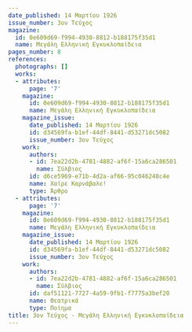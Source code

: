 ```yaml
---
date_published: 14 Μαρτίου 1926
issue_number: 3ον Τεύχος
magazine:
  id: 0e609d69-f994-4930-8812-b188175f35d1
  name: Μεγάλη Ελληνική Εγκυκλοπαίδεια
pages_number: 8
references:
  photographs: []
  works:
  - attributes:
      page: '7'
    magazine:
      id: 0e609d69-f994-4930-8812-b188175f35d1
      name: Μεγάλη Ελληνική Εγκυκλοπαίδεια
    magazine_issue:
      date_published: 14 Μαρτίου 1926
      id: d34569fa-b1ef-44df-8441-d53271dc5082
      issue_number: 3ον Τεύχος
    work:
      authors:
      - id: 7ea22d2b-4781-4882-af6f-15a6ca286501
        name: Σύλβιος
      id: d6ce5969-e71b-4d2a-af66-95c046248c4e
      name: Χαίρε Καρνάβαλε!
      type: Άρθρο
  - attributes:
      page: '7'
    magazine:
      id: 0e609d69-f994-4930-8812-b188175f35d1
      name: Μεγάλη Ελληνική Εγκυκλοπαίδεια
    magazine_issue:
      date_published: 14 Μαρτίου 1926
      id: d34569fa-b1ef-44df-8441-d53271dc5082
      issue_number: 3ον Τεύχος
    work:
      authors:
      - id: 7ea22d2b-4781-4882-af6f-15a6ca286501
        name: Σύλβιος
      id: daf51121-7727-4a59-9fb1-f7775a3bef20
      name: Θεατρικά
      type: Ποίημα
title: 3ον Τεύχος - Μεγάλη Ελληνική Εγκυκλοπαίδεια
---
```


